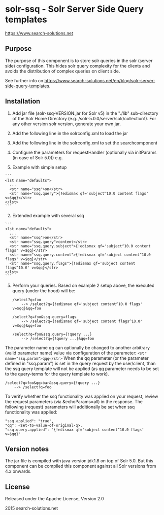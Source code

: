 # solr-ssq - Solr Server Side Query templates

https://www.search-solutions.net

## Purpose
The purpose of this component is to store solr queries in the solr (server side) configuration.
This hides solr query complexity for the clients and avoids the distribution of complex queries on client side.

See further info on https://www.search-solutions.net/en/blog/solr-server-side-query-templates.

## Installation
1. Add jar file (solr-ssq-VERSION.jar for Solr v5) in the "./lib" sub-directory of the Solr Home Directory (e.g. /solr-5.0.0/server/solr/collection1). For any other version solr version, generate your own jar.

2. Add the following line in the solrconfig.xml to load the jar
	  <lib dir="${solr.home.dir:}/lib/" regex="solr-ssq-\d.*\.jar" />
	  
3. Add the following line in the solrconfig.xml to set the searchcomponent
	  <searchComponent name="query" class="net.sr_sl.solr.ssq.SsqQueryComponent" />
	  
4. Configure the parameters for requestHandler (optionally via initParams (in case of Solr 5.0)) e.g.
  1. Example with simple setup
  
    ```
    <lst name="defaults">
	  ...
	  <str name="ssq">on</str>
      <str name="ssq.query">{!edismax qf='subject^10.0 content flags' v=$qq}</str>
    </lst>
    ```

  2. Extended example with several ssq

    ```
    <lst name="defaults">
	  ...
	  <str name="ssq">on</str>
      <str name="ssq.query">content</str>
      <str name="ssq.query.subject">{!edismax qf='subject^10.0 content flags' v=$qq}</str>
      <str name="ssq.query.content">{!edismax qf='subject content^10.0 flags' v=$qq}</str>
      <str name="ssq.query.flags">{!edismax qf='subject content flags^10.0' v=$qq}</str>
    </lst>
    ```
    
5. Perform your queries. Based on example 2 setup above, the executed query (under the hood) will be:

    ```
    /select?q=foo
		--> /select?q={!edismax qf='subject content^10.0 flags' v=$qq}&qq=foo
		   
	/select?q=foo&ssq.query=flags
		--> /select?q={!edismax qf='subject content flags^10.0' v=$qq}&qq=foo
		   
	/select?q=foo&ssq.query={!query ...}
		--> /select?q={!query ...}&qq=foo   
    ```
    
The parameter name qq can optionally be changed to another arbitrary (valid parameter name) value via configuration of the parameter:
    ```
    <str name="ssq.param">qqq</str>
    ```
When the qq parameter (or the parameter defined in "ssq.param") is set in the query request by the user/client, than the ssq query template will not be applied 
(as qq parameter needs to be set to the query-terms for the query template to work).

	/select?q=foo&qq=bar&ssq.query={!query ...}
		--> /select?q=foo 

To verify whether the ssq functionality was applied on your request, review the request parameters (via &echoParams=all) in the response. 
The following (request) parameters will additionally be set when ssq functionality was applied:

    "ssq.applied": "true",
    "qq": <set-to-value-of-original-q>,
    "ssq.query.applied": "{!edismax qf='subject content^10.0 flags' v=$qq}"


## Version notes
The jar file is compiled with java version jdk1.8 on top of Solr 5.0. 
But this component can be compiled this component against all Solr versions from 4.x onwards.

## License
Released under the Apache License, Version 2.0

2015 search-solutions.net
